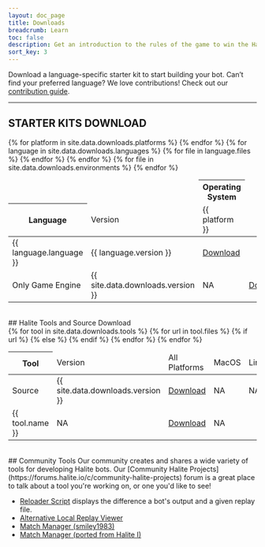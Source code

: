 ```yaml
---
layout: doc_page
title: Downloads
breadcrumb: Learn
toc: false
description: Get an introduction to the rules of the game to win the Halite AI Programming Challenge.
sort_key: 3
---
```


<div class="doc-section" markdown="1">

Download a language-specific starter kit to start building your bot. Can’t find your preferred language? We love contributions! Check out our [contribution guide](/learn-programming-challenge/contributing).


---

## STARTER KITS DOWNLOAD

<div class="table-container">
    <table class="table">
        <thead>
            <tr>
                <td></td>
                <td></td>
                <th colspan="{{ site.data.downloads.platforms | size }}" class="text-center">Operating System</th>
            </tr>
            <tr>
                <th>Language</th>
                <td>Version</td>
                {% for platform in site.data.downloads.platforms %}
                <td>{{ platform }}</td>
                {% endfor %}
            </tr>
        </thead>
        <tbody>
            {% for language in site.data.downloads.languages %}
            <tr>
                <td>{{ language.language }}</td>
                <td>{{ language.version }}</td>
                {% for file in language.files %}
                <td><a href="{{ site.baseurl }}/{{ file }}" onclick="javascript:handleOutboundLinkClicks('play', 'download','starter-kit');return true;">Download</a></td>
                {% endfor %}
            </tr>
            {% endfor %}
            <tr>
                <td>Only Game Engine</td>
                <td>{{ site.data.downloads.version }}</td>
                <td>NA</td>
                {% for file in site.data.downloads.environments %}
                <td><a href="{{ site.baseurl }}/{{ file }}" onclick="javascript:handleOutboundLinkClicks('play', 'download','starter-kit');return true;">Download</a></td>
                {% endfor %}
            </tr>
        </tbody>
    </table>
</div>
<br>
## Halite Tools and Source Download

<div class="table-container">
    <table class="table">
        <thead>
            <tr>
                <th>Tool</th>
                <td>Version</td>
                <td>All Platforms</td>
                <td>MacOS</td>
                <td>Linux</td>
                <td>Windows</td>
            </tr>
        </thead>
        <tbody>
            <tr>
                <td>Source</td>
                <td>{{ site.data.downloads.version }}</td>
                <td><a href="{{ site.baseurl }}/{{ site.data.downloads.source }}"  onclick="javascript:handleOutboundLinkClicks('play', 'download','tool');return true;">Download</a></td>
                <td>NA</td>
                <td>NA</td>
                <td>NA</td>
            </tr>
            {% for tool in site.data.downloads.tools %}
            <tr>
                <td>{{ tool.name }}</td>
                <td>NA</td>
                {% for url in tool.files %}
                {% if url %}
                <td><a href="{{ site.baseurl }}/{{ url }}">Download</a></td>
                {% else %}
                <td>NA</td>
                {% endif %}
                {% endfor %}
            </tr>
            {% endfor %}
        </tbody>
    </table>
</div>
<br/>
## Community Tools
Our community creates and shares a wide variety of tools for developing Halite bots. Our [Community Halite Projects](https://forums.halite.io/c/community-halite-projects) forum is a great place to talk about a tool you're working on, or one you'd like to see!

* [Reloader Script](https://forums.halite.io/t/halite-3-reloader-script/120) displays the difference a bot's output and a given replay file.
* [Alternative Local Replay Viewer](https://forums.halite.io/t/fluorine-a-halite-3-replay-viewer/99)
* [Match Manager (smiley1983)](https://gitlab.com/smiley1983/halite3-match-manager)
* [Match Manager (ported from Halite I)](https://github.com/HaliteChallenge/Halite-III/tree/master/tools/manager)

<br/>
